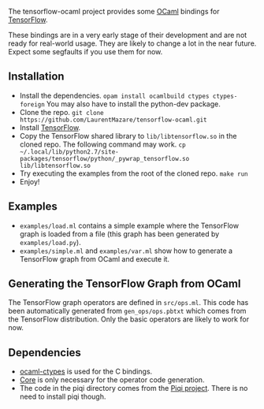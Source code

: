 The tensorflow-ocaml project provides some [OCaml](http://ocaml.org) bindings for [TensorFlow](http://tensorflow.org).

These bindings are in a very early stage of their development and are not ready for real-world usage. They are likely to change a lot in the near future. Expect some segfaults if you use them for now.

## Installation

* Install the dependencies.
`opam install ocamlbuild ctypes ctypes-foreign`
You may also have to install the python-dev package.
* Clone the repo.
`git clone https://github.com/LaurentMazare/tensorflow-ocaml.git`
* Install [TensorFlow](http://tensorflow.org).
* Copy the TensorFlow shared library to `lib/libtensorflow.so` in the cloned repo. The following command may work.
`cp ~/.local/lib/python2.7/site-packages/tensorflow/python/_pywrap_tensorflow.so lib/libtensorflow.so`
* Try executing the examples from the root of the cloned repo.
`make run`
* Enjoy!

## Examples

* `examples/load.ml` contains a simple example where the TensorFlow graph is loaded from a file (this graph has been generated by `examples/load.py`).
* `examples/simple.ml` and `examples/var.ml` show how to generate a TensorFlow graph from OCaml and execute it.

## Generating the TensorFlow Graph from OCaml

The TensorFlow graph operators are defined in `src/ops.ml`. This code has been automatically generated from `gen_ops/ops.pbtxt` which comes from the TensorFlow distribution.
Only the basic operators are likely to work for now.

## Dependencies

* [ocaml-ctypes](https://github.com/ocamllabs/ocaml-ctypes) is used for the C bindings.
* [Core](https://github.com/janestreet/core) is only necessary for the operator code generation.
* The code in the piqi directory comes from the [Piqi project](http://piqi.org). There is no need to install piqi though.
